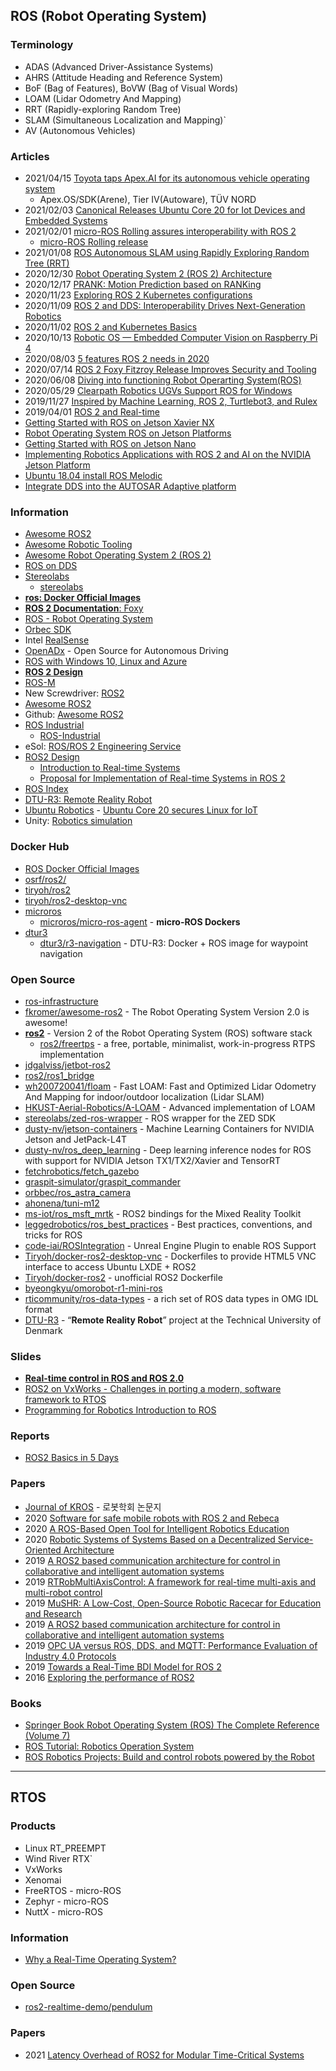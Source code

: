 ## ROS (Robot Operating System)


### Terminology
- ADAS (Advanced Driver-Assistance Systems)
- AHRS (Attitude Heading and Reference System)
- BoF (Bag of Features), BoVW (Bag of Visual Words)
- LOAM (Lidar Odometry And Mapping)
- RRT (Rapidly-exploring Random Tree)
- SLAM (Simultaneous Localization and Mapping)`
- AV (Autonomous Vehicles)


### Articles
- 2021/04/15 [Toyota taps Apex.AI for its autonomous vehicle operating system](https://techcrunch.com/2021/04/14/toyota-taps-apex-ai-for-its-autonomous-vehicle-operating-system/)
    - Apex.OS/SDK(Arene), Tier IV(Autoware), TÜV NORD
- 2021/02/03 [Canonical Releases Ubuntu Core 20 for Iot Devices and Embedded Systems](https://www.infoq.com/news/2021/02/ubuntu-core/)
- 2021/02/01 [micro-ROS Rolling assures interoperability with ROS 2](https://www.eprosima.com/index.php/company-all/news/185-micro-ros-rolling-assures-interoperability-with-ros-2)
    - [micro-ROS Rolling release](https://discourse.ros.org/t/micro-ros-rolling-release/18807)
- 2021/01/08 [ROS Autonomous SLAM using Rapidly Exploring Random Tree (RRT)](https://towardsdatascience.com/ros-autonomous-slam-using-randomly-exploring-random-tree-rrt-37186f6e3568)
- 2020/12/30 [Robot Operating System 2 (ROS 2) Architecture](https://medium.com/software-architecture-foundations/robot-operating-system-2-ros-2-architecture-731ef1867776)
- 2020/12/17 [PRANK: Motion Prediction based on RANKing](https://medium.com/yandex-self-driving-car/prank-motion-prediction-based-on-ranking-a6c42d4b860)
- 2020/11/23 [Exploring ROS 2 Kubernetes configurations](https://ubuntu.com/blog/exploring-ros-2-kubernetes-configurations)
- 2020/11/09 [ROS 2 and DDS: Interoperability Drives Next-Generation Robotics](https://www.rti.com/blog/ros-2-and-dds-interoperability-drives-next-generation-robotics)
- 2020/11/02 [ROS 2 and Kubernetes Basics](https://ubuntu.com/blog/exploring-ros-2-with-kubernetes)
- 2020/10/13 [Robotic OS — Embedded Computer Vision on Raspberry Pi 4](https://medium.com/think-autonomous/robotic-os-embedded-computer-vision-on-raspberry-pi-4-a53f82ab9d03)
- 2020/08/03 [5 features ROS 2 needs in 2020](https://www.therobotreport.com/ros-2-5-features-robotics-developers-2020/)
- 2020/07/14 [ROS 2 Foxy Fitzroy Release Improves Security and Tooling](https://www.infoq.com/news/2020/07/ros2-foxy-security-tooling/)
- 2020/06/08 [Diving into functioning Robot Operarting System(ROS)](https://www.analyticsinsight.net/diving-functioning-robotics-operating-systems-ros/)
- 2020/05/29 [Clearpath Robotics UGVs Support ROS for Windows](https://www.unmannedsystemstechnology.com/2020/05/clearpath-robotics-ugvs-support-ros-for-windows/)
- 2019/11/27 [Inspired by Machine Learning, ROS 2, Turtlebot3, and Rulex](https://blogs.windriver.com/wind_river_blog/2019/11/inspired-by-machine-learning-ros-2-turtlebot3-and-rulex/)
- 2019/04/01 [ROS 2 and Real-time](https://discourse.ros.org/t/ros-2-and-real-time/8796)
- [Getting Started with ROS on Jetson Xavier NX](https://www.stereolabs.com/blog/ros-and-nvidia-jetson-xavier-nx/)
- [Robot Operating System ROS on Jetson Platforms](https://developer.ridgerun.com/wiki/index.php?title=Robot_Operating_System_ROS_on_Jetson_Platforms)
- [Getting Started with ROS on Jetson Nano](https://www.stereolabs.com/blog/ros-and-nvidia-jetson-nano/)
- [Implementing Robotics Applications with ROS 2 and AI on the NVIDIA Jetson Platform](https://developer.nvidia.com/blog/implementing-robotics-applications-with-ros-2-and-ai-on-jetson-platform-2/)
- [Ubuntu 18.04 install ROS Melodic](https://www.programmersought.com/article/766283750/)
- [Integrate DDS into the AUTOSAR Adaptive platform](https://www.programmersought.com/article/28223670641/)


### Information
- [Awesome ROS2](https://fkromer.github.io/awesome-ros2/)
- [Awesome Robotic Tooling](https://project-awesome.org/protontypes/awesome-robotic-tooling)
- [Awesome Robot Operating System 2 (ROS 2)](https://awesomerepos.io/awesome/fkromer/awesome-ros2)
- [ROS on DDS](https://design.ros2.org/articles/ros_on_dds.html)
- [Stereolabs](https://stereolabs.com)
    - [stereolabs](https://github.com/stereolabs)
- [**ros: Docker Official Images**](https://hub.docker.com/_/ros?tab=tags)
- [**ROS 2 Documentation**: Foxy](https://docs.ros.org/en/foxy/index.html)
- [ROS - Robot Operating System](http://xed.ch/h/ros.html)
- [Orbec SDK](https://orbbec3d.com/develop/)
- Intel [RealSense](https://www.intelrealsense.com/)
- [OpenADx](https://openadx.eclipse.org/) - Open Source for Autonomous Driving
- [ROS with Windows 10, Linux and Azure](https://microsoft.github.io/Win-RoS-Landing-Page/)
- [**ROS 2 Design**](https://design.ros2.org/)
- [ROS-M](https://rosmilitary.org/)
- New Screwdriver: [ROS2](https://newscrewdriver.com/tag/ros2/)
- [Awesome ROS2](https://fkromer.github.io/awesome-ros2/)
- Github: [Awesome ROS2](https://github.com/search?q=awesome-ros2)
- [ROS Industrial](https://rosindustrial.org/)
    - [ROS-Industrial](https://github.com/ros-industrial)
- eSol: [ROS/ROS 2 Engineering Service](https://www.esol.com/embedded/ros.html)
- [ROS2 Design](https://design.ros2.org/)
    - [Introduction to Real-time Systems](https://design.ros2.org/articles/realtime_background.html)
    - [Proposal for Implementation of Real-time Systems in ROS 2](https://design.ros2.org/articles/realtime_proposal.html)
- [ROS Index](https://index.ros.org/)
- [DTU-R3: Remote Reality Robot](https://dtu-r3.github.io/)
- [Ubuntu Robotics](https://ubuntu.com/robotics) - [Ubuntu Core 20 secures Linux for IoT](https://ubuntu.com/blog/ubuntu-core-20-secures-linux-for-iot)
- Unity: [Robotics simulation](https://unity.com/solutions/automotive-transportation-manufacturing/robotics)



### Docker Hub
- [ROS Docker Official Images](https://hub.docker.com/_/Ros?tab=description)
- [osrf/ros2/](https://hub.docker.com/r/osrf/ros2/)
- [tiryoh/ros2](https://hub.docker.com/r/tiryoh/ros2)
- [tiryoh/ros2-desktop-vnc](https://hub.docker.com/r/tiryoh/ros2-desktop-vnc)
- [microros](https://hub.docker.com/u/microros) 
    - [microros/micro-ros-agent](https://hub.docker.com/r/microros/micro-ros-agent) - **micro-ROS Dockers**
- [dtur3](https://hub.docker.com/u/dtur3)
    - [dtur3/r3-navigation](https://hub.docker.com/r/dtur3/r3-navigation) - DTU-R3: Docker + ROS image for waypoint navigation 


### Open Source
- [ros-infrastructure](https://github.com/ros-infrastructure)
- [fkromer/awesome-ros2](https://github.com/fkromer/awesome-ros2) - The Robot Operating System Version 2.0 is awesome!
- [**ros2**](https://github.com/ros2) - Version 2 of the Robot Operating System (ROS) software stack
    - [ros2/freertps](https://github.com/ros2/freertps) - a free, portable, minimalist, work-in-progress RTPS implementation
- [jdgalviss/jetbot-ros2](https://github.com/jdgalviss/jetbot-ros2)
- [ros2/ros1_bridge](https://github.com/ros2/ros1_bridge)
- [wh200720041/floam](https://github.com/wh200720041/floam) - Fast LOAM: Fast and Optimized Lidar Odometry And Mapping for indoor/outdoor localization (Lidar SLAM)
- [HKUST-Aerial-Robotics/A-LOAM](https://github.com/HKUST-Aerial-Robotics/A-LOAM) - Advanced implementation of LOAM
- [stereolabs/zed-ros-wrapper](https://github.com/stereolabs/zed-ros-wrapper) - ROS wrapper for the ZED SDK
- [dusty-nv/jetson-containers](https://github.com/dusty-nv/jetson-containers) - Machine Learning Containers for NVIDIA Jetson and JetPack-L4T
- [dusty-nv/ros_deep_learning](https://github.com/dusty-nv/ros_deep_learning) - Deep learning inference nodes for ROS with support for NVIDIA Jetson TX1/TX2/Xavier and TensorRT
- [fetchrobotics/fetch_gazebo](https://github.com/fetchrobotics/fetch_gazebo)
- [graspit-simulator/graspit_commander](https://github.com/graspit-simulator/graspit_commander)
- [orbbec/ros_astra_camera](https://github.com/orbbec/ros_astra_camera)
- [ahonena/tuni-m12](https://github.com/ahonena/tuni-m12)
- [ms-iot/ros_msft_mrtk](https://github.com/ms-iot/ros_msft_mrtk) - ROS2 bindings for the Mixed Reality Toolkit
- [leggedrobotics/ros_best_practices](https://github.com/leggedrobotics/ros_best_practices) - Best practices, conventions, and tricks for ROS
- [code-iai/ROSIntegration](https://github.com/code-iai/ROSIntegration) - Unreal Engine Plugin to enable ROS Support
- [Tiryoh/docker-ros2-desktop-vnc](https://github.com/Tiryoh/docker-ros2-desktop-vnc) - Dockerfiles to provide HTML5 VNC interface to access Ubuntu LXDE + ROS2
- [Tiryoh/docker-ros2](https://github.com/Tiryoh/docker-ros2) - unofficial ROS2 Dockerfile
- [byeongkyu/omorobot-r1-mini-ros](https://github.com/byeongkyu/omorobot-r1-mini-ros)
- [rticommunity/ros-data-types](https://github.com/rticommunity/ros-data-types) - a rich set of ROS data types in OMG IDL format
- [DTU-R3](https://github.com/DTU-R3) - “**Remote Reality Robot**” project at the Technical University of Denmark



### Slides
- [**Real-time control in ROS and ROS 2.0**](https://roscon.ros.org/2015/presentations/RealtimeROS2.pdf)
- [ROS2 on VxWorks - Challenges in porting a modern, software framework to RTOS](https://www.slideshare.net/AndreiKholodnyi/ros2-on-vxworks-challenges-in-porting-a-modern-software-framework-to-rtos)
- [Programming for Robotics Introduction to ROS](https://ethz.ch/content/dam/ethz/special-interest/mavt/robotics-n-intelligent-systems/rsl-dam/ROS2021/lec4/ROS%20Course%20Slides%20Course%204.pdf)


### Reports
- [ROS2 Basics in 5 Days](https://www.theconstructsim.com/wp-content/uploads/2019/03/ROS2-IN-5-DAYS-e-book.pdf)


### Papers
- [Journal of KROS](http://jkros.org/) - 로봇학회 논문지
- 2020 [Software for safe mobile robots with ROS 2 and Rebeca](http://rebeca-lang.org/assets/theses/SOFTWARE-FOR-SAFE-MOBILE-ROBOTS-WITH-ROS2-AND-REBECA.pdf)
- 2020 [A ROS-Based Open Tool for Intelligent Robotics Education](https://www.mdpi.com/2076-3417/10/21/7419)
- 2020 [Robotic Systems of Systems Based on a Decentralized Service-Oriented Architecture](https://www.mdpi.com/2218-6581/9/4/78/pdf)
- 2019 [A ROS2 based communication architecture for control in collaborative and intelligent automation systems](https://arxiv.org/pdf/1905.09654.pdf)
- 2019 [RTRobMultiAxisControl: A framework for real-time multi-axis and multi-robot control](https://hal.archives-ouvertes.fr/hal-02876003/document)
- 2019 [MuSHR: A Low-Cost, Open-Source Robotic Racecar for Education and Research](https://arxiv.org/pdf/1908.08031.pdf)
- 2019 [A ROS2 based communication architecture for control in collaborative and intelligent automation systems](https://arxiv.org/pdf/1905.09654.pdf)
- 2019 [OPC UA versus ROS, DDS, and MQTT: Performance Evaluation of Industry 4.0 Protocols](https://mediatum.ub.tum.de/doc/1470362/1470362.pdf)
- 2019 [Towards a Real-Time BDI Model for ROS 2](http://ceur-ws.org/Vol-2404/paper01.pdf)
- 2016 [Exploring the performance of ROS2](https://www.researchgate.net/publication/309128426_Exploring_the_performance_of_ROS2)



### Books
- [Springer Book Robot Operating System (ROS) The Complete Reference (Volume 7)](https://www.riotu-lab.org/rosbook/)
- [ROS Tutorial: Robotics Operation System](https://www.uv.mx/anmarin/papers/ROS_Tutorial.pdf)
- [ROS Robotics Projects: Build and control robots powered by the Robot](https://books.google.co.kr/books?id=ENzFDwAAQBAJ&pg=PA214&lpg=PA214&dq=jetson+nano+reality&source=bl&ots=PAf1sAl6H9&sig=ACfU3U2fWJxlzNrnnfgWL4Dvj3I_670AYg&hl=ko&sa=X&ved=2ahUKEwj70arC-_TuAhVD-WEKHYbPAY04UBDoATAGegQIDBAD#v=onepage&q=jetson%20nano%20reality&f=false)


-----------------------------------------------
## RTOS

### Products
- Linux RT_PREEMPT
- Wind River RTX`
- VxWorks
- Xenomai
- FreeRTOS - micro-ROS
- Zephyr - micro-ROS
- NuttX - micro-ROS


### Information
- [Why a Real-Time Operating System?](https://micro.ros.org/docs/concepts/rtos/)


### Open Source
- [ros2-realtime-demo/pendulum](https://github.com/ros2-realtime-demo/pendulum)


### Papers
- 2021 [Latency Overhead of ROS2 for Modular Time-Critical Systems](https://arxiv.org/pdf/2101.02074.pdf)


